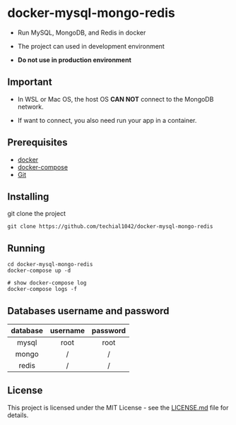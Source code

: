 # docker-mysql-mongo-redis

* Run MySQL, MongoDB, and Redis in docker

* The project can used in development environment

* **Do not use in production environment**
 
## Important

* In WSL or Mac OS, the host OS **CAN NOT** connect to the MongoDB network.

* If want to connect, you also need run your app in a container.

## Prerequisites

* [docker](https://docs.docker.com/install/)
* [docker-compose](https://docs.docker.com/compose/install/)
* [Git](https://git-scm.com/book/en/v2/Getting-Started-Installing-Git/)

## Installing

git clone the project

```shell
git clone https://github.com/techial1042/docker-mysql-mongo-redis
```

## Running

```shell
cd docker-mysql-mongo-redis
docker-compose up -d

# show docker-compose log
docker-compose logs -f
```

## Databases username and password

| database | username | password |
| :------: | :------: | :------: |
|  mysql   |   root   |   root   |
|  mongo   |    /     |    /     |
|  redis   |    /     |    /     |

## License

This project is licensed under the MIT License - see the [LICENSE.md](https://github.com/techial1042/docker-mysql-mongo-redis/blob/master/LICENSE) file for details.
